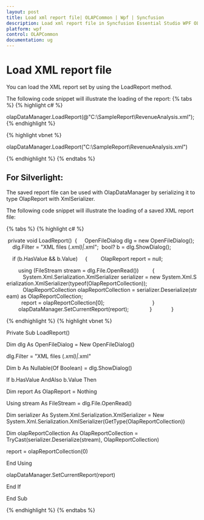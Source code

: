 ```yaml
---
layout: post
title: Load xml report file| OLAPCommon | Wpf | Syncfusion
description: Load xml report file in Syncfusion Essential Studio WPF OLAPCommon control, its elements, features and more.
platform: wpf
control: OLAPCommon
documentation: ug
---
```


# Load XML report file

You can load the XML report set by using the LoadReport method.

The following code snippet will illustrate the loading of the report:
{% tabs %}
{% highlight c# %}



olapDataManager.LoadReport(@"C:\SampleReport\RevenueAnalysis.xml");
{% endhighlight  %}


{% highlight vbnet %}



olapDataManager.LoadReport("C:\SampleReport\RevenueAnalysis.xml")

{% endhighlight  %}
{% endtabs %}

## For Silverlight:



The saved report file can be used with OlapDataManager by serializing it to type OlapReport with XmlSerializer.

The following code snippet will illustrate the loading of a saved XML report file:

{% tabs %}
{% highlight c# %}



 private void LoadReport()
 {
    OpenFileDialog dlg = new OpenFileDialog();
    dlg.Filter = "XML files (*.xml)|*.xml";
 bool? b = dlg.ShowDialog();

    if (b.HasValue && b.Value)
    {
        OlapReport report = null;

        using (FileStream stream = dlg.File.OpenRead())
        {
           System.Xml.Serialization.XmlSerializer serializer = new System.Xml.Serialization.XmlSerializer(typeof(OlapReportCollection));
           OlapReportCollection olapReportCollection = serializer.Deserialize(stream) as OlapReportCollection;
          report = olapReportCollection[0];                       
        }
        olapDataManager.SetCurrentReport(report);         
    }            
}


{% endhighlight  %}
{% highlight vbnet %}



Private Sub LoadReport()

Dim dlg As OpenFileDialog = New OpenFileDialog()

dlg.Filter = "XML files (*.xml)|*.xml"

Dim b As Nullable(Of Boolean) = dlg.ShowDialog()



If b.HasValue AndAlso b.Value Then

Dim report As OlapReport = Nothing



Using stream As FileStream = dlg.File.OpenRead()

Dim serializer As System.Xml.Serialization.XmlSerializer = New System.Xml.Serialization.XmlSerializer(GetType(OlapReportCollection))

Dim olapReportCollection As OlapReportCollection = TryCast(serializer.Deserialize(stream), OlapReportCollection)

report = olapReportCollection(0)

End Using

olapDataManager.SetCurrentReport(report)

End If

 End Sub

{% endhighlight  %}
{% endtabs %}
